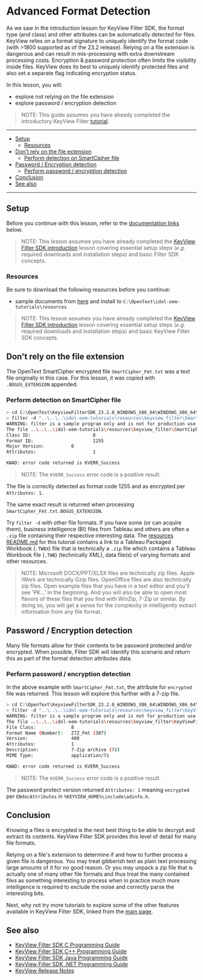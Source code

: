 # Advanced Format Detection

As we saw in the introduction lesson for KeyView Filter SDK, the format type (and class) and other attributes can be automatically detected for files.  KeyView relies on a format signature to uniquely identify the format code (with >1800 supported as of the 23.2 release).  Relying on a file extension is dangerous and can result in mis-processing with extra downstream processing costs.  Encryption & password protection often limits the visibility inside files.  KeyView does its best to uniquely identify protected files and also set a separate flag indicating encryption status.

In this lesson, you will:
- explore not relying on the file extension 
- explore password / encryption detection

> NOTE: This guide assumes you have already completed the introductory KeyView Filter [tutorial](./introduction.md#keyview-filter-sdk-introduction).

---

- [Setup](#setup)
  - [Resources](#resources)
- [Don't rely on the file extension](#dont-rely-on-the-file-extension)
  - [Perform detection on SmartCipher file](#perform-detection-on-smartcipher-file)
- [Password / Encryption detection](#password--encryption-detection)
  - [Perform password / encryption detection](#perform-password--encryption-detection)
- [Conclusion](#conclusion)
- [See also](#see-also)

---

## Setup

Before you continue with this lesson, refer to the [documentation links](#see-also) below.

> NOTE: This lesson assumes you have already completed the [KeyView Filter SDK introduction](./introduction.md#keyview-filter-sdk-introduction) lesson covering essential setup steps (*e.g.* required downloads and installation steps) and basic Filter SDK concepts.

### Resources

Be sure to download the following resources before you continue:
- sample documents from [here](../../resources/keyview_filter/) and install to `C:\OpenText\idol-oem-tutorials\resources`

> NOTE: This lesson assumes you have already completed the [KeyView Filter SDK introduction](../keyview_filter/introduction.md#keyview-sdk-introduction) lesson covering essential setup steps (*e.g.* required downloads and installation steps) and basic KeyView Filter SDK concepts.

## Don't rely on the file extension

The OpenText SmartCipher encrypted file `SmartCipher_Fmt.txt` was a text file originally in this case.  For this lesson, it was copied with `.BOGUS_EXTENSION` appended.

### Perform detection on SmartCipher file

```sh
> cd C:\OpenText\KeyviewFilterSDK_23.2.0_WINDOWS_X86_64\WINDOWS_X86_64\bin
> filter -d "..\..\..\idol-oem-tutorials\resources\keyview_filter\SmartCipher_Fmt.txt" detect
WARNING: filter is a sample program only and is not for production use
The file ..\..\..\idol-oem-tutorials\resources\keyview_filter\SmartCipher_Fmt.txt
Class ID:                       8
Format ID:                      1255
Major Version:          0
Attributes:                     1

KWAD: error code returned is KVERR_Success
```

> NOTE: The `KVERR_Success` error code is a positive result.

The file is correctly detected as format code 1255 and as encrypted per `Attributes: 1`.

The same exact result is returned when processing `SmartCipher_Fmt.txt.BOGUS_EXTENSION`.

Try `filter -d` with other file formats. If you have some (or can acquire them), business intelligence (BI) files from Tableau and others are often a `.zip` file containing their respective interesting data. The [resources README.md](../../resources/keyview_filter/README.md#coffee-chaintwbx) for this tutorial contains a link to a Tableau Packaged Workbook (`.TWBX`) file that is technically a `.zip` file which contains a Tableau Workbook file (`.TWB`) (technically XML), data file(s) of varying formats and other resources.

> NOTE: Microsoft DOCX/PPT/XLSX files are technically zip files. Apple iWork are technically Gzip files. OpenOffice files are also technically zip files.  Open example files that you have in a text editor and you'll see 'PK...' in the beginning.  And you will also be able to open most flavors of these files that you find with WinZip, 7-Zip or similar. By doing so, you will get a sense for the complexity in intelligently extract information from any file format.

## Password / Encryption detection

Many file formats allow for their contents to be password protected and/or encrypted.  When possible, Filter SDK will identify this scenario and return this as part of the format detection attributes data.

### Perform password / encryption detection

In the above example with `SmartCipher_Fmt.txt`, the attribute for `encrypted` file was returned.  This lesson will explore this further with a 7-zip file.

```sh
> cd C:\OpenText\KeyviewFilterSDK_23.2.0_WINDOWS_X86_64\WINDOWS_X86_64\bin
> filter -d "..\..\..\idol-oem-tutorials\resources\keyview_filter\KeyViewFilterSDK_12.12.0_ReleaseNotes_en.pdf_PASSWORD.7z" detect
WARNING: filter is a sample program only and is not for production use
The file ..\..\..\idol-oem-tutorials\resources\keyview_filter\KeyViewFilterSDK_12.12.0_ReleaseNotes_en.pdf_PASSWORD.7z
File Class:             8
Format Name (Number):   Z7Z_Fmt (387)
Version:                400
Attributes:             1
Description:            7-Zip archive (7z)
MIME Type:              application/7z

KWAD: error code returned is KVERR_Success
```

> NOTE: The `KVERR_Success` error code is a positive result.

The password protect version returned `Attributes: 1` meaning `encrypted` per `ENdocAttributes` in `%KEYVIEW_HOME%\include\adinfo.h`.

## Conclusion
  
Knowing a files is encrypted is the next best thing to be able to decrypt and extract its contents.  KeyView Filter SDK provides this level of detail for many file formats.

Relying on a file's extension to determine if and how to further process a given file is dangerous. You may treat gibberish text as plain text processing large amounts of it for no good reason.  Or you may unpack a zip file that is actually one of many other file formats and thus treat the many contained files as something interesting to process when in practice much more intelligence is required to exclude the noise and correctly parse the interesting bits.

Next, why not try more tutorials to explore some of the other features available in KeyView Filter SDK, linked from the [main page](../README.md#keyview-filter-sdk-showcase).

## See also

- [KeyView Filter SDK C Programming Guide](https://www.microfocus.com/documentation/idol/IDOL_23_2/KeyviewFilterSDK_23.2_Documentation/Guides/html/c-programming/index.html)
- [KeyView Filter SDK C++ Programming Guide](https://www.microfocus.com/documentation/idol/IDOL_23_2/KeyviewFilterSDK_23.2_Documentation/Guides/html/cpp-programming/index.html)
- [KeyView Filter SDK Java Programming Guide](https://www.microfocus.com/documentation/idol/IDOL_23_2/KeyviewFilterSDK_23.2_Documentation/Guides/html/java-programming/index.html)
- [KeyView Filter SDK .NET Programming Guide](https://www.microfocus.com/documentation/idol/IDOL_23_2/KeyviewFilterSDK_23.2_Documentation/Guides/html/dotnet-programming/index.html)
- [KeyView Release Notes](https://www.microfocus.com/documentation/idol/IDOL_23_2/IDOLReleaseNotes_23.2_Documentation/idol/Content/_KeyView.htm)
